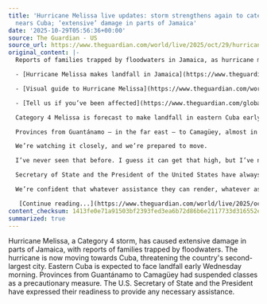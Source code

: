 ```yaml
---
title: 'Hurricane Melissa live updates: storm strengthens again to category 4 as it
  nears Cuba; ‘extensive’ damage in parts of Jamaica'
date: '2025-10-29T05:56:36+00:00'
source: The Guardian - US
source_url: https://www.theguardian.com/world/live/2025/oct/29/hurricane-melissa-live-updates-strengthens-cuba-extensive-damage-parts-of-jamaica
original_content: |-
  Reports of families trapped by floodwaters in Jamaica, as hurricane moves on to threaten Cuba’s second-largest city

  - [Hurricane Melissa makes landfall in Jamaica](https://www.theguardian.com/world/2025/oct/28/hurricane-melissa-makes-landfall-in-jamaica)

  - [Visual guide to Hurricane Melissa](https://www.theguardian.com/world/2025/oct/28/hurricane-melissa-a-visual-guide-to-the-strongest-storm-to-hit-jamaica-in-almost-two-centuries)

  - [Tell us if you’ve been affected](https://www.theguardian.com/global/2025/oct/27/tell-us-if-youve-been-affected-by-hurricane-melissa)

  Category 4 Melissa is forecast to make landfall in eastern Cuba early Wednesday morning.

  Provinces from Guantánamo — in the far east — to Camagüey, almost in the center of elongated Cuba, had already suspended classes on Monday.

  We’re watching it closely, and we’re prepared to move.

  I’ve never seen that before. I guess it can get that high, but I’ve never seen it.

  Secretary of State and the President of the United States have always been good to us, and we’ve always been good and strong partners with the United States.

  We’re confident that whatever assistance they can render, whatever assistance we deem necessary, there will be a great effort to have that fulfilled.

   [Continue reading...](https://www.theguardian.com/world/live/2025/oct/29/hurricane-melissa-live-updates-strengthens-cuba-extensive-damage-parts-of-jamaica)
content_checksum: 1413fe0e71a91503bf2393fed3ea6b72d86b6e2117733d316552e1468a3489c0
summarized: true
---
```


Hurricane Melissa, a Category 4 storm, has caused extensive damage in parts of Jamaica, with reports of families trapped by floodwaters. The hurricane is now moving towards Cuba, threatening the country's second-largest city. Eastern Cuba is expected to face landfall early Wednesday morning. Provinces from Guantánamo to Camagüey had suspended classes as a precautionary measure. The U.S. Secretary of State and the President have expressed their readiness to provide any necessary assistance.
